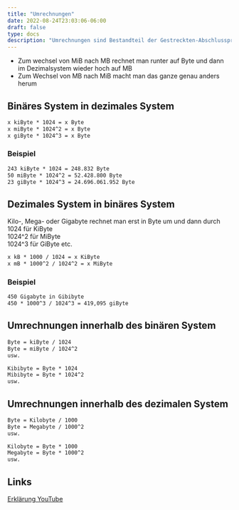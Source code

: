 ```yaml
---
title: "Umrechnungen"
date: 2022-08-24T23:03:06-06:00
draft: false
type: docs
description: "Umrechnungen sind Bestandteil der Gestreckten-Abschlussprüfung-Teil-1 und somit wichtig für deine Prüfungsvorbereitung"
---
```


- Zum wechsel von MiB nach MB rechnet man runter auf Byte und dann im Dezimalsystem wieder hoch auf MB
- Zum Wechsel von MB nach MiB macht man das ganze genau anders herum

## Binäres System in dezimales System

```txt
x kiByte * 1024 = x Byte
x miByte * 1024^2 = x Byte
x giByte * 1024^3 = x Byte
```

### Beispiel

```txt
243 kiByte * 1024 = 248.832 Byte
50 miByte * 1024^2 = 52.428.800 Byte
23 giByte * 1024^3 = 24.696.061.952 Byte 
```

## Dezimales System in binäres System

Kilo-, Mega- oder Gigabyte rechnet man erst in Byte um und dann durch  
1024 für KiByte  
1024^2 für MiByte  
1024^3 für GiByte etc.  

```txt
x kB * 1000 / 1024 = x KiByte
x mB * 1000^2 / 1024^2 = x MiByte
```

### Beispiel

```txt
450 Gigabyte in Gibibyte
450 * 1000^3 / 1024^3 = 419,095 giByte  
```

## Umrechnungen innerhalb des binären System

```txt
Byte = kiByte / 1024
Byte = miByte / 1024^2
usw.

Kibibyte = Byte * 1024
Mibibyte = Byte * 1024^2
usw.
```

## Umrechnungen innerhalb des dezimalen System

```txt
Byte = Kilobyte / 1000
Byte = Megabyte / 1000^2
usw.

Kilobyte = Byte * 1000
Megabyte = Byte * 1000^2
usw.
```

## Links

[Erklärung YouTube](https://www.youtube.com/watch?v=9L_qwf6wD8g)

